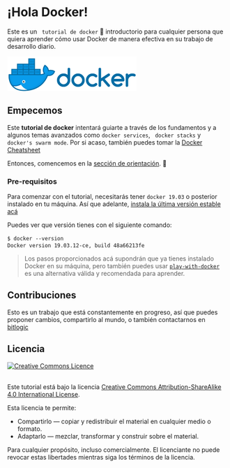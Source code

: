 # ¡Hola Docker!

Este es un ` tutorial de docker`  🐳 introductorio para cualquier persona que quiera aprender cómo usar Docker de manera efectiva en su trabajo de desarrollo diario.

![Docker Small](./0-orientacion/horizontal_small.png) 


## Empecemos

Este **tutorial de docker** intentará guiarte a través de los fundamentos y a algunos temas avanzados como `docker services`, ` docker stacks` y `docker's swarm mode`. Por si acaso, también puedes tomar la [Docker Cheatsheet](https://github.com/fredomartinez/hello-docker/tree/master/docker-cheatsheet.md)

Entonces, comencemos en la [sección de orientación](https://github.com/fredomartinez/hello-docker/tree/master/0-orientacion). :punch:


### Pre-requisitos


Para comenzar con el tutorial, necesitarás tener `docker 19.03` o posterior instalado en tu máquina. Así que adelante, [instala la última versión estable acá](https://docs.docker.com/engine/installation/)


Puedes ver que versión tienes con el siguiente comando:
``` 
$ docker --version
Docker version 19.03.12-ce, build 48a66213fe
```


> Los pasos proporcionados acá supondrán que ya tienes instalado Docker en su máquina, pero también puedes usar [`play-with-docker`](http://play-with-docker.com) es una alternativa válida y recomendada para aprender.


## Contribuciones

Esto es un trabajo que está constantemente en progreso, así que puedes proponer cambios, compartirlo al mundo, o también contactarnos en [bitlogic](https://bitlogic.io)


## Licencia

<a rel="license" href="http://creativecommons.org/licenses/by-sa/4.0/"><img alt="Creative Commons Licence" style="border-width:0" src="https://i.creativecommons.org/l/by-sa/4.0/88x31.png" /></a>

<br />Este tutorial está bajo la licencia <a rel="license" href="http://creativecommons.org/licenses/by-sa/4.0/">Creative Commons Attribution-ShareAlike 4.0 International License</a>.

Esta licencia te permite:

* Compartirlo — copiar y redistribuir el material en cualquier medio o formato.
* Adaptarlo — mezclar, transformar y construir sobre el material.

Para cualquier propósito, incluso comercialmente. El licenciante no puede revocar estas libertades mientras siga los términos de la licencia.

